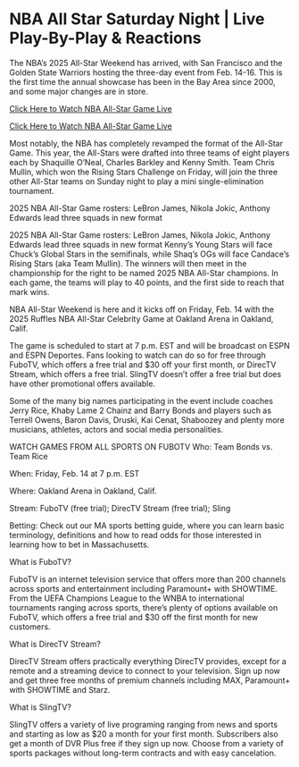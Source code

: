 # NBA All Star Saturday Night | Live Play-By-Play & Reactions

The NBA’s 2025 All-Star Weekend has arrived, with San Francisco and the Golden State Warriors hosting the three-day event from Feb. 14-16. This is the first time the annual showcase has been in the Bay Area since 2000, and some major changes are in store.

[Click Here to Watch NBA All-Star Game Live](https://tinyurl.com/mrxmbb3z)

[Click Here to Watch NBA All-Star Game Live](https://tinyurl.com/mrxmbb3z)

Most notably, the NBA has completely revamped the format of the All-Star Game. This year, the All-Stars were drafted into three teams of eight players each by Shaquille O’Neal, Charles Barkley and Kenny Smith. Team Chris Mullin, which won the Rising Stars Challenge on Friday, will join the three other All-Star teams on Sunday night to play a mini single-elimination tournament.

2025 NBA All-Star Game rosters: LeBron James, Nikola Jokic, Anthony Edwards lead three squads in new format

2025 NBA All-Star Game rosters: LeBron James, Nikola Jokic, Anthony Edwards lead three squads in new format
Kenny’s Young Stars will face Chuck’s Global Stars in the semifinals, while Shaq’s OGs will face Candace’s Rising Stars (aka Team Mullin). The winners will then meet in the championship for the right to be named 2025 NBA All-Star champions. In each game, the teams will play to 40 points, and the first side to reach that mark wins.

NBA All-Star Weekend is here and it kicks off on Friday, Feb. 14 with the 2025 Ruffles NBA All-Star Celebrity Game at Oakland Arena in Oakland, Calif.

The game is scheduled to start at 7 p.m. EST and will be broadcast on ESPN and ESPN Deportes. Fans looking to watch can do so for free through FuboTV, which offers a free trial and $30 off your first month, or DirecTV Stream, which offers a free trial. SlingTV doesn’t offer a free trial but does have other promotional offers available.

Some of the many big names participating in the event include coaches Jerry Rice, Khaby Lame 2 Chainz and Barry Bonds and players such as Terrell Owens, Baron Davis, Druski, Kai Cenat, Shaboozey and plenty more musicians, athletes, actors and social media personalities.

WATCH GAMES FROM ALL SPORTS ON FUBOTV
Who: Team Bonds vs. Team Rice

When: Friday, Feb. 14 at 7 p.m. EST

Where: Oakland Arena in Oakland, Calif.

Stream: FuboTV (free trial); DirecTV Stream (free trial); Sling

Betting: Check out our MA sports betting guide, where you can learn basic terminology, definitions and how to read odds for those interested in learning how to bet in Massachusetts.

What is FuboTV?

FuboTV is an internet television service that offers more than 200 channels across sports and entertainment including Paramount+ with SHOWTIME. From the UEFA Champions League to the WNBA to international tournaments ranging across sports, there’s plenty of options available on FuboTV, which offers a free trial and $30 off the first month for new customers.

What is DirecTV Stream?

DirecTV Stream offers practically everything DirecTV provides, except for a remote and a streaming device to connect to your television. Sign up now and get three free months of premium channels including MAX, Paramount+ with SHOWTIME and Starz.

What is SlingTV?

SlingTV offers a variety of live programing ranging from news and sports and starting as low as $20 a month for your first month. Subscribers also get a month of DVR Plus free if they sign up now. Choose from a variety of sports packages without long-term contracts and with easy cancelation.
